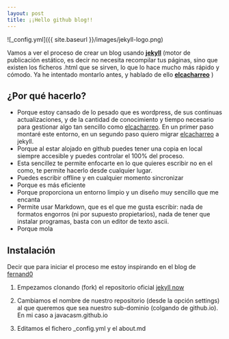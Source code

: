 ```yaml
---
layout: post
title: ¡¡Hello github blog!!
---
```


![_config.yml]({{ site.baseurl }}/images/jekyll-logo.png)


Vamos a ver el proceso de crear un blog usando **[jekyll](http://jekyllrb.com/)**  (motor de publicación estático, es decir no necesita recompilar tus páginas, sino que existen los ficheros .html que se sirven, lo que lo hace mucho más rápido y cómodo. Ya he intentado montarlo antes, y hablado de ello **[elcacharreo](http://blog.elcacharreo.com/tag/jekyll/)** )

## ¿Por qué hacerlo?

* Porque estoy cansado de lo pesado que es wordpress, de sus continuas actualizaciones, y de la cantidad de conocimiento y tiempo necesario para gestionar algo tan sencillo como [elcacharreo](http://elcacharreo.com). En un primer paso montaré este entorno, en un segundo paso quiero migrar [elcacharreo](http://blog.elcacharreo.com) a jekyll.
* Porque al estar alojado en github puedes tener una copia en local siempre accesible y puedes controlar el 100% del proceso.
* Esta sencillez te permite enfocarte en lo que quieres escribir no en el como, te permite hacerlo desde cualquier lugar.
* Puedes escribir offline y en cualquier momento sincronizar
* Porque es más eficiente
* Porque proporciona un entorno limpio y un diseño muy sencillo que me encanta
* Permite usar Markdown, que es el que me gusta escribir: nada de formatos engorros (ni por supuesto propietarios), nada de tener que instalar programas, basta con un editor de texto ascii.
* Porque mola

## Instalación

Decir que para iniciar el proceso me estoy inspirando en el blog de [fernand0](fernand0.github.io)

1. Empezamos clonando (fork) el repositorio oficial [jekyll now](https://github.com/barryclark/jekyll-now)

2. Cambiamos el nombre de nuestro repositorio (desde la opción settings) al que queremos que sea nuestro sub-dominio (colgando de github.io). En mi caso a javacasm.github.io  

3. Editamos el fichero _config.yml y el about.md
